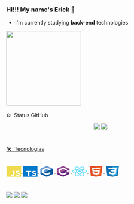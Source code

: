 ### Hi!!! My name's Erick  👋

-  I'm currently studying **back-end** technologies

<img position= relative width="200em" height="200em" src="https://media.tenor.com/azZCJ2YpsGgAAAAi/programming.gif"/>

  
 
 ⚙️ &nbsp;Status GitHub

<div align="center">
  <a href="https://github.com/justthebasic">
  <img height="150em"src="https://github-readme-stats.vercel.app/api?username=justthebasic&show_icons=true&theme=dracula&include_all_commits=true&count_private=true"/>
  <img height="150em"src="https://github-readme-stats.vercel.app/api/top-langs/?username=justthebasic&layout=compact&langs_count=7&theme=dracula"/>
</div>

  #
  
  🛠 &nbsp;Tecnologias
  <div style="display: inline_block"><br>
  <img align="center" alt="Erick-Js" height="30" width="40" src="https://raw.githubusercontent.com/devicons/devicon/master/icons/javascript/javascript-plain.svg">
  <img align="center" alt="Erick-TS" height="30" width="40" src="https://raw.githubusercontent.com/devicons/devicon/master/icons/typescript/typescript-original.svg">
  <img align="center" alt="Erick-c" height="30" width="40" src="https://github.com/devicons/devicon/blob/master/icons/c/c-original.svg">
  <img align="center" alt="Erick-csharp" height="30" width="40" src="https://github.com/devicons/devicon/blob/master/icons/csharp/csharp-original.svg">
  <img align="center" alt="Erick-React" height="30" width="40" src="https://raw.githubusercontent.com/devicons/devicon/master/icons/react/react-original.svg">
  <img align="center" alt="Erick-HTML" height="30" width="40" src="https://raw.githubusercontent.com/devicons/devicon/master/icons/html5/html5-original.svg">
  <img align="center" alt="Erick-CSS" height="30" width="40" src="https://raw.githubusercontent.com/devicons/devicon/master/icons/css3/css3-original.svg">
  
  
  
  
</div>
  
  #
  
  <div> 
  <a href="https://instagram.com/_justthebasic" target="_blank"><img src="https://img.shields.io/badge/-Instagram-%23E4405F?style=for-the-badge&logo=instagram&logoColor=white" target="_blank"></a>
  <a href = "mailto:ericklamartinne0800@gmail.com"><img src="https://img.shields.io/badge/-Gmail-%23333?style=for-the-badge&logo=gmail&logoColor=white" target="_blank"></a>
  <a href="https://www.linkedin.com/in/erick-cardoso-8b889a225/" target="_blank"><img src="https://img.shields.io/badge/-LinkedIn-%230077B5?style=for-the-badge&logo=linkedin&logoColor=white" target="_blank"></a> 
</div>
  
